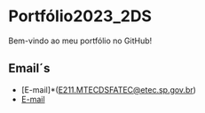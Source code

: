 # Portfólio2023_2DS

Bem-vindo ao meu portfólio no GitHub!

## Email´s

- [E-mail]*(E211.MTECDSFATEC@etec.sp.gov.br)
- [E-mail](E211.CCDAMS@etec.sp.gov.br)
